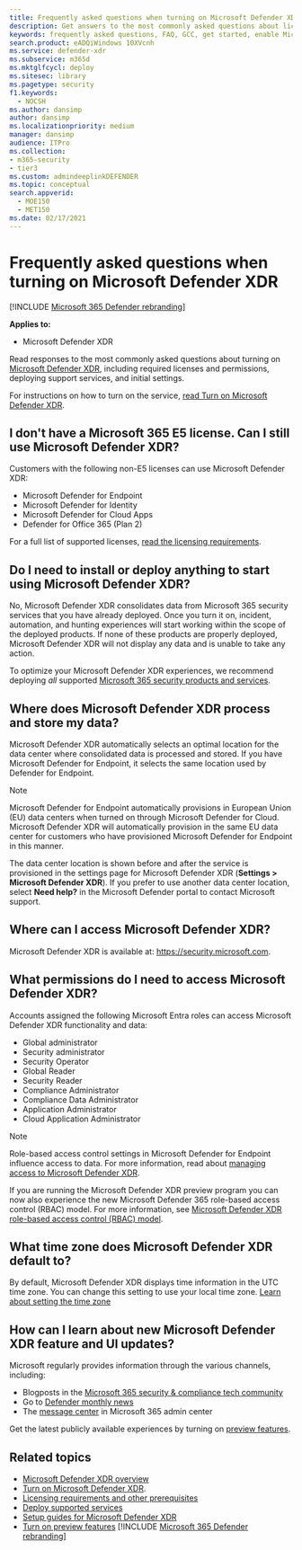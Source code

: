 ```yaml
---
title: Frequently asked questions when turning on Microsoft Defender XDR
description: Get answers to the most commonly asked questions about licensing, permissions, initial settings, and other products and services related to enabling Microsoft Defender XDR
keywords: frequently asked questions, FAQ, GCC, get started, enable Microsoft 365 Defender, Microsoft 365 Defender, M365, security, data location, required permissions, license eligibility, settings page
search.product: eADQiWindows 10XVcnh
ms.service: defender-xdr
ms.subservice: m365d
ms.mktglfcycl: deploy
ms.sitesec: library
ms.pagetype: security
f1.keywords: 
  - NOCSH
ms.author: dansimp
author: dansimp
ms.localizationpriority: medium
manager: dansimp
audience: ITPro
ms.collection: 
- m365-security
- tier3
ms.custom: admindeeplinkDEFENDER
ms.topic: conceptual
search.appverid: 
  - MOE150
  - MET150
ms.date: 02/17/2021
---
```


# Frequently asked questions when turning on Microsoft Defender XDR

[!INCLUDE [Microsoft 365 Defender rebranding](../includes/microsoft-defender.md)]


**Applies to:**

- Microsoft Defender XDR

Read responses to the most commonly asked questions about turning on [Microsoft Defender XDR](microsoft-365-defender.md), including required licenses and permissions, deploying support services, and initial settings.

For instructions on how to turn on the service, [read Turn on Microsoft Defender XDR](m365d-enable.md).

## I don't have a Microsoft 365 E5 license. Can I still use Microsoft Defender XDR?

Customers with the following non-E5 licenses can use Microsoft Defender XDR:

- Microsoft Defender for Endpoint
- Microsoft Defender for Identity
- Microsoft Defender for Cloud Apps
- Defender for Office 365 (Plan 2)

For a full list of supported licenses, [read the licensing requirements](prerequisites.md#licensing-requirements).

<a name='do-i-need-to-install-or-deploy-anything-to-start-using-microsoft-365-defender'></a>

## Do I need to install or deploy anything to start using Microsoft Defender XDR?

No, Microsoft Defender XDR consolidates data from Microsoft 365 security services that you have already deployed. Once you turn it on, incident, automation, and hunting experiences will start working within the scope of the deployed products. If none of these products are properly deployed, Microsoft Defender XDR will not display any data and is unable to take any action.

To optimize your Microsoft Defender XDR experiences, we recommend deploying *all* supported [Microsoft 365 security products and services](deploy-supported-services.md).

<a name='where-does-microsoft-365-defender-process-and-store-my-data'></a>

## Where does Microsoft Defender XDR process and store my data?

Microsoft Defender XDR automatically selects an optimal location for the data center where consolidated data is processed and stored. If you have Microsoft Defender for Endpoint, it selects the same location used by Defender for Endpoint.

> [!NOTE]
> Microsoft Defender for Endpoint automatically provisions in European Union (EU) data centers when turned on through Microsoft Defender for Cloud. Microsoft Defender XDR will automatically provision in the same EU data center for customers who have provisioned Microsoft Defender for Endpoint in this manner.

The data center location is shown before and after the service is provisioned in the settings page for Microsoft Defender XDR (**Settings > Microsoft Defender XDR**). If you prefer to use another data center location, select **Need help?** in the Microsoft Defender portal to contact Microsoft support.

<a name='where-can-i-access-microsoft-365-defender'></a>

## Where can I access Microsoft Defender XDR?

Microsoft Defender XDR is available at: <a href="https://go.microsoft.com/fwlink/p/?linkid=2077139" target="_blank"><https://security.microsoft.com></a>.

<a name='what-permissions-do-i-need-to-access-microsoft-365-defender'></a>

## What permissions do I need to access Microsoft Defender XDR?

Accounts assigned the following Microsoft Entra roles can access Microsoft Defender XDR functionality and data:

- Global administrator
- Security administrator
- Security Operator
- Global Reader
- Security Reader
- Compliance Administrator
- Compliance Data Administrator
- Application Administrator
- Cloud Application Administrator

> [!NOTE]
> Role-based access control settings in Microsoft Defender for Endpoint influence access to data. For more information, read about [managing access to Microsoft Defender XDR](m365d-permissions.md).
>
> If you are running the Microsoft Defender XDR preview program you can now also experience the new Microsoft Defender 365 role-based access control (RBAC) model. For more information, see [Microsoft Defender XDR role-based access control (RBAC) model](./manage-rbac.md).

<a name='what-time-zone-does-microsoft-365-defender-default-to'></a>

## What time zone does Microsoft Defender XDR default to?

By default, Microsoft Defender XDR displays time information in the UTC time zone. You can change this setting to use your local time zone. [Learn about setting the time zone](m365d-time-zone.md)

<a name='how-can-i-learn-about-new-microsoft-365-defender-feature-and-ui-updates'></a>

## How can I learn about new Microsoft Defender XDR feature and UI updates?

Microsoft regularly provides information through the various channels, including:

- Blogposts in the [Microsoft 365 security & compliance tech community](https://techcommunity.microsoft.com/t5/microsoft-365-defender-blog/bg-p/MicrosoftThreatProtectionBlog)
- Go to [Defender monthly news](https://aka.ms/defendernews)
- The [message center](../../admin/manage/message-center.md) in Microsoft 365 admin center


Get the latest publicly available experiences by turning on [preview features](preview.md).

## Related topics

- [Microsoft Defender XDR overview](microsoft-365-defender.md)
- [Turn on Microsoft Defender XDR](m365d-enable.md).
- [Licensing requirements and other prerequisites](prerequisites.md)
- [Deploy supported services](deploy-supported-services.md)
- [Setup guides for Microsoft Defender XDR](deploy-configure-m365-defender.md)
- [Turn on preview features](preview.md)
[!INCLUDE [Microsoft 365 Defender rebranding](../../includes/defender-m3d-techcommunity.md)]
